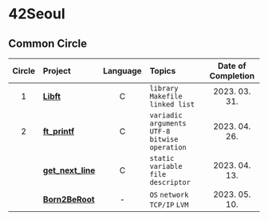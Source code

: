 # 42Seoul

## Common Circle

| Circle | Project                                | Language | Topics                                           | Date of Completion |
| :----: | :------------------------------------- | :------: | :----------------------------------------------- | :----------------: |
|   1    | [**Libft**](./1_libft)                 |    C     | `library` `Makefile` `linked list`               |   2023. 03. 31.    |
|   2    | [**ft_printf**](./2_ft_printf)         |    C     | `variadic arguments` `UTF-8` `bitwise operation` |   2023. 04. 26.    |
|        | [**get_next_line**](./2_get_next_line) |    C     | `static variable` `file descriptor`              |   2023. 04. 13.    |
|        | [**Born2BeRoot**](https://chemical-snow-f2a.notion.site/B2BR-1fea32aac90845b98c6e6aa74ffec845?pvs=4)             |    -     | `OS` `network` `TCP/IP` `LVM`           			|   2023. 05. 10.    |
